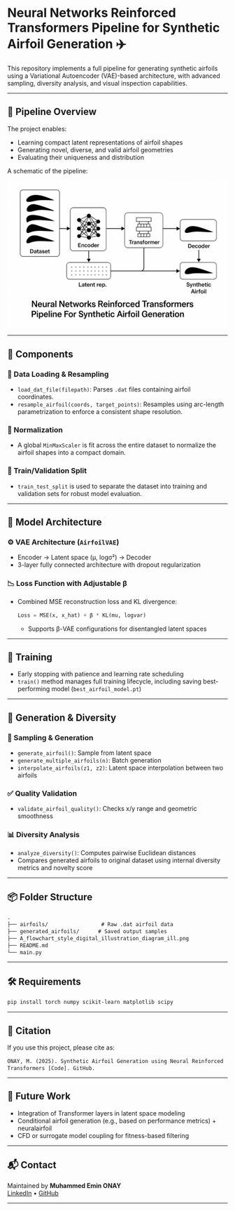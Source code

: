 # Neural Networks Reinforced Transformers Pipeline for Synthetic Airfoil Generation ✈️

This repository implements a full pipeline for generating synthetic airfoils using a Variational Autoencoder (VAE)-based architecture, with advanced sampling, diversity analysis, and visual inspection capabilities.

---

## 🧠 Pipeline Overview

The project enables:
- Learning compact latent representations of airfoil shapes
- Generating novel, diverse, and valid airfoil geometries
- Evaluating their uniqueness and distribution

A schematic of the pipeline:

![Pipeline Diagram](https://github.com/MEO41/Synthetic_Airfoil_Generator/blob/main/assets/A_flowchart_style_digital_illustration_diagram_ill.png?raw=true)


---

## 🧩 Components

### 📁 Data Loading & Resampling
- `load_dat_file(filepath)`: Parses `.dat` files containing airfoil coordinates.
- `resample_airfoil(coords, target_points)`: Resamples using arc-length parametrization to enforce a consistent shape resolution.

### 📏 Normalization
- A global `MinMaxScaler` is fit across the entire dataset to normalize the airfoil shapes into a compact domain.

### 🔀 Train/Validation Split
- `train_test_split` is used to separate the dataset into training and validation sets for robust model evaluation.

---

## 🧮 Model Architecture

### ⚙️ VAE Architecture (`AirfoilVAE`)
- Encoder → Latent space (μ, logσ²) → Decoder
- 3-layer fully connected architecture with dropout regularization

### 📉 Loss Function with Adjustable β
- Combined MSE reconstruction loss and KL divergence:
  ```python
  Loss = MSE(x, x_hat) + β * KL(mu, logvar)
  ```
  - Supports β-VAE configurations for disentangled latent spaces

---

## 🚀 Training

- Early stopping with patience and learning rate scheduling
- `train()` method manages full training lifecycle, including saving best-performing model (`best_airfoil_model.pt`)

---

## 🧬 Generation & Diversity

### 🌱 Sampling & Generation
- `generate_airfoil()`: Sample from latent space
- `generate_multiple_airfoils(n)`: Batch generation
- `interpolate_airfoils(z1, z2)`: Latent space interpolation between two airfoils

### ✅ Quality Validation
- `validate_airfoil_quality()`: Checks x/y range and geometric smoothness

### 📊 Diversity Analysis
- `analyze_diversity()`: Computes pairwise Euclidean distances
- Compares generated airfoils to original dataset using internal diversity metrics and novelty score

---

## 📦 Folder Structure

```
.
├── airfoils/                 # Raw .dat airfoil data
├── generated_airfoils/      # Saved output samples
├── A_flowchart_style_digital_illustration_diagram_ill.png
├── README.md
└── main.py
```

---

## 🛠 Requirements

```bash
pip install torch numpy scikit-learn matplotlib scipy
```

---

## 📌 Citation

If you use this project, please cite as:

```
ONAY, M. (2025). Synthetic Airfoil Generation using Neural Reinforced Transformers [Code]. GitHub.
```

---

## 🧠 Future Work

- Integration of Transformer layers in latent space modeling
- Conditional airfoil generation (e.g., based on performance metrics) + neuralairfoil
- CFD or surrogate model coupling for fitness-based filtering

---

## 📬 Contact

Maintained by **Muhammed Emin ONAY**  
[LinkedIn](www.linkedin.com/in/muhammed-emin-onay-02328129a) • [GitHub](https://github.com/MEO41)

---
